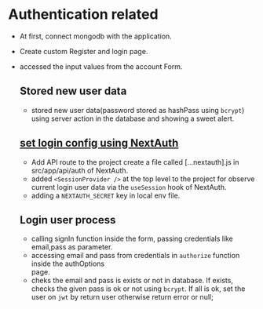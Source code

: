 # Authentication related
* At first, connect mongodb with the application.
* Create custom Register and login page.
* accessed the input values from the account Form.

  ## Stored new user data
  * stored new user data(password stored as hashPass using `bcrypt`) using server action in the database and showing a sweet alert.

  ## [set login config using NextAuth](https://next-auth.js.org/getting-started/example#add-api-route)
  * Add API route to the project create a file called [...nextauth].js in src/app/api/auth of NextAuth.
  * added `<SessionProvider />` at the top level to the project for observe current login user data via the `useSession` hook of NextAuth.
  * adding a `NEXTAUTH_SECRET` key in local env file.

  ## Login user process
  * calling signIn function inside the form, passing credentials like email,pass as parameter.
  * accessing email and pass from credentials in `authorize` function inside the authOptions   
    page.
  * cheks the email and pass is exists or not in database. If exists, checks the given pass is 
    ok or not using `bcrypt`. If all is ok, set the user on `jwt` by return user otherwise return error or null;